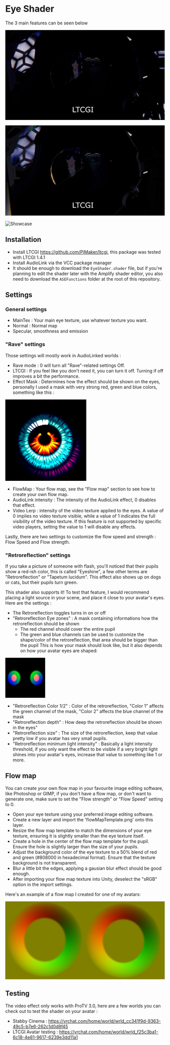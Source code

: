 # Eye Shader

The 3 main features can be seen below

![Showcase](https://github.com/MyroG/MyroP-shader-dump/blob/master/EyeShader/Doc/ltcgi.gif)

![Showcase](https://github.com/MyroG/MyroP-shader-dump/blob/master/EyeShader/Doc/al.gif)

![Showcase](https://github.com/MyroG/MyroP-shader-dump/blob/master/EyeShader/Doc/video.gif)

## Installation

- Install LTCGI https://github.com/PiMaker/ltcgi, this package was tested with LTCGI 1.4.1
- Install AudioLink via the VCC package manager
- It should be enough to download the `EyeShader.shader` file, but if you're planning to edit the shader later with the Amplify shader editor, you also need to download the `ASEFunctions` folder at the root of this repository.

## Settings

### General settings
- MainTex : Your main eye texture, use whatever texture you want.
- Normal : Normal map
- Specular, smoothness and emission

### "Rave" settings
Those settings will mostly work in AudioLinked worlds :
- Rave mode : 0 will turn all "Rave"-related settings Off.
- LTCGI : If you feel like you don't need it, you can turn it off. Turning if off improves a bit the performance.
- Effect Mask : Determines how the effect should be shown on the eyes, personally I used a mask with very strong red, green and blue colors, something like this :

![Showcase](https://github.com/MyroG/MyroP-shader-dump/blob/master/EyeShader/Doc/maskExample.png)

- FlowMap : Your flow map, see the "Flow map" section to see how to create your own flow map.
- AudioLink intensity : The intensity of the AudioLink effect, 0 disables that effect.
- Video Lerp : intensity of the video texture applied to the eyes. A value of 0 implies no video texture visible, while a value of 1 indicates the full visibility of the video texture. If this feature is not supported by specific video players, setting the value to 1 will disable any effects.

Lastly, there are two settings to customize the flow speed and strength : Flow Speed and Flow strength.

### "Retroreflection" settings
If you take a picture of someone with flash, you'll noticed that their pupils show a red-ish color, this is called "Eyeshine", a few other terms are "Retroreflection" or "Tapetum lucidum". This effect also shows up on dogs or cats, but their pupils turn green.

This shader also supports it! To test that feature, I would recommend placing a light source in your scene, and place it close to your avatar's eyes.
Here are the settings :
- The Retroreflection toggles turns in on or off
- "Retroreflection Eye zones" : A mask containing informations how the retroreflection should be shown
    - The red channel should cover the entire pupil
    - The green and blue channels can be used to customize the shape/color of the retroreflection, that area should be bigger than the pupil
This is how your mask should look like, but it also depends on how your avatar eyes are shaped:

<img src="https://github.com/MyroG/MyroP-shader-dump/blob/master/EyeShader/Doc/MaskExample2.png" width=25% >

- "Retroreflection Color 1/2" : Color of the retroreflection, "Color 1" affects the green channel of the mask, "Color 2" affects the blue channel of the mask
- "Retroreflection depth" : How deep the retroreflection should be shown in the eyes"
- "Retroreflection size" : The size of the retroreflection, keep that value pretty low if you avatar has very small pupils.
- "Retroreflection minimum light intensity" : Basically a light intensity threshold, if you only want the effect to be visible if a very bright light shines into your avatar's eyes, increase that value to something like 1 or more.


## Flow map

You can create your own flow map in your favourite image editing software, like Photoshop or GIMP, if you don't have a flow map, or don't want to generate one, make sure to set the "Flow strength" or "Flow Speed" setting to 0.

- Open your eye texture using your preferred image editing software.
- Create a new layer and import the 'flowMapTemplate.png' onto this layer.
- Resize the flow map template to match the dimensions of your eye texture, ensuring it is slightly smaller than the eye texture itself.
- Create a hole in the center of the flow map template for the pupil. Ensure the hole is slightly larger than the size of your pupils.
- Adjust the background color of the eye texture to a 50% blend of red and green (#808000 in hexadecimal format). Ensure that the texture background is not transparent.
- Blur a little bit the edges, applying a gausian blur effect should be good enough.
- After importing your flow map texture into Unity, deselect the "sRGB" option in the import settings.

Here's an example of a flow map I created for one of my avatars:

![Showcase](https://github.com/MyroG/MyroP-shader-dump/blob/master/EyeShader/Doc/flowExample.png)

## Testing

The video effect only works with ProTV 3.0, here are a few worlds you can check out to test the shader on your avatar :
- Stabby Cinema : https://vrchat.com/home/world/wrld_cc341f9d-9363-49c5-b7e6-262c1d0d8f45
- LTCGI Avatar testing : https://vrchat.com/home/world/wrld_f25c3ba1-6c18-4e81-9617-6239e3dd11a1


